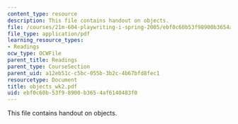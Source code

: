 ```yaml
---
content_type: resource
description: This file contains handout on objects.
file: /courses/21m-604-playwriting-i-spring-2005/ebf0c60b53f98900b3654af6140483f0_objects_wk2.pdf
file_type: application/pdf
learning_resource_types:
- Readings
ocw_type: OCWFile
parent_title: Readings
parent_type: CourseSection
parent_uid: a12eb51c-c5bc-055b-3b2c-4b67bfd8fec1
resourcetype: Document
title: objects_wk2.pdf
uid: ebf0c60b-53f9-8900-b365-4af6140483f0
---
```

This file contains handout on objects.

